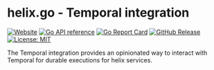 # helix.go - Temporal integration

[![Website](https://img.shields.io/website?url=https%3A%2F%2Fnunchi.studio%2Fhelix%2Fintegration%2Ftemporal&up_message=docs&label=website)](https://nunchi.studio/helix/integration/temporal)
[![Go API reference](https://pkg.go.dev/badge/go.nunchi.studio/helix.svg)](https://pkg.go.dev/go.nunchi.studio/helix/integration/temporal)
[![Go Report Card](https://goreportcard.com/badge/go.nunchi.studio/helix/integration/temporal)](https://goreportcard.com/report/go.nunchi.studio/helix/integration/temporal)
[![GitHub Release](https://img.shields.io/github/v/release/nunchistudio/helix.go)](https://github.com/nunchistudio/helix.go/releases/latest)
[![License: MIT](https://img.shields.io/badge/License-MIT-green.svg)](https://opensource.org/licenses/MIT)

The Temporal integration provides an opinionated way to interact with Temporal
for durable executions for helix services.
